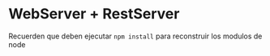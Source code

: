 # WebServer + RestServer

Recuerden que deben ejecutar `npm install`  para reconstruir los modulos de node